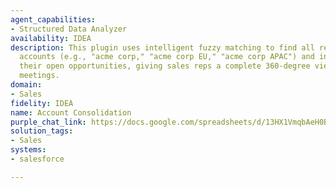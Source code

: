 ```yaml
---
agent_capabilities:
- Structured Data Analyzer
availability: IDEA
description: This plugin uses intelligent fuzzy matching to find all related customer
  accounts (e.g., "acme corp," "acme corp EU," "acme corp APAC") and instantly aggregates
  their open opportunities, giving sales reps a complete 360-degree view for their
  meetings.
domain:
- Sales
fidelity: IDEA
name: Account Consolidation
purple_chat_link: https://docs.google.com/spreadsheets/d/13HX1VmqbAeH0BdF3kF97dAf5Z6PYVS2xbN9mBYHqIbg/edit?gid=625933673#gid=625933673
solution_tags:
- Sales
systems:
- salesforce

---
```

